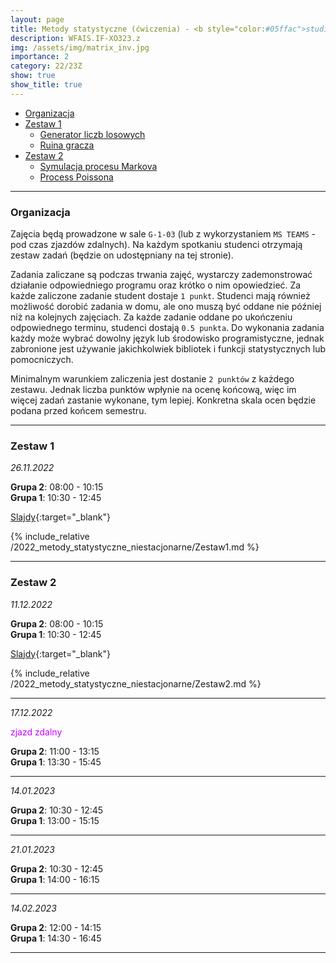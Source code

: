 ```yaml
---
layout: page
title: Metody statystyczne (ćwiczenia) - <b style="color:#05ffac">studia niestacjonarne</b> 
description: WFAIS.IF-XO323.z
img: /assets/img/matrix_inv.jpg
importance: 2
category: 22/23Z
show: true
show_title: true
---
```


<!-- no toc --> 
- [Organizacja](#organizacja)
- [Zestaw 1](#zestaw-1)
    - [Generator liczb losowych](#generator-liczb-losowych)
    - [Ruina gracza](#ruina-gracza)
- [Zestaw 2](#zestaw-2)
    - [Symulacja procesu Markova](#symulacja-procesu-markova)
    - [Process Poissona](#process-poissona)

<!-- - [Zestaw 3](#zestaw-3)
    - [Symulacja procesu kolejkowego](#symulacja-procesu-kolejkowego) -->

---

### **Organizacja**

Zajęcia będą prowadzone w sale `G-1-03` (lub z wykorzystaniem `MS TEAMS` - pod czas zjazdów zdalnych).
Na każdym spotkaniu studenci otrzymają zestaw zadań (będzie on udostępniany na tej stronie). 


Zadania zaliczane są podczas trwania zajęć, wystarczy zademonstrować działanie odpowiedniego programu oraz krótko o nim opowiedzieć. Za każde zaliczone zadanie student dostaje `1 punkt`.
Studenci mają również możliwość dorobić zadania w domu, ale ono muszą być oddane nie później niż na kolejnych zajęciach. Za każde zadanie oddane po ukończeniu odpowiednego terminu, studenci dostają `0.5 punkta`.
Do wykonania zadania każdy może wybrać dowolny język lub środowisko programistyczne, jednak zabronione jest używanie jakichkolwiek bibliotek i funkcji statystycznych lub pomocniczych.

Minimalnym warunkiem zaliczenia jest dostanie `2 punktów` z każdego zestawu. Jednak liczba punktów wpłynie na ocenę końcową, więc im więcej zadań zastanie wykonane, tym lepiej. Konkretna skala ocen będzie podana przed końcem semestru.

---

### **Zestaw 1**

*26.11.2022*

**Grupa 2**: 08:00 - 10:15  
**Grupa 1**: 10:30 - 12:45

[Slajdy](/teaching/2022_metody_statystyczne_niestacjonarne/1_Urbanevych_2022.pdf){:target="_blank"}

{% include_relative /2022_metody_statystyczne_niestacjonarne/Zestaw1.md %}

---

### **Zestaw 2**

*11.12.2022*

**Grupa 2**: 08:00 - 10:15  
**Grupa 1**: 10:30 - 12:45

<!-- Process Markova + Poisson -->

[Slajdy](/teaching/2022_metody_statystyczne_niestacjonarne/2_Urbanevych_2022.pdf){:target="_blank"}

{% include_relative /2022_metody_statystyczne_niestacjonarne/Zestaw2.md %}


---

*17.12.2022*

<span style="color:#cc00ff"> zjazd zdalny </span>

**Grupa 2**: 11:00 - 13:15  
**Grupa 1**: 13:30 - 15:45

<!-- Proces Kolejkowy -->

---

*14.01.2023*

**Grupa 2**: 10:30 - 12:45  
**Grupa 1**: 13:00 - 15:15

<!-- Population size estimation (Bayes) ?
    Card game (BlackJack)  ?-->
<!-- Proces Kolejkowy (paralelny konsekwentny)  ? -->


---

*21.01.2023*

**Grupa 2**: 10:30 - 12:45  
**Grupa 1**: 14:00 - 16:15

<!-- Kolokwium -->

---

*14.02.2023*

**Grupa 2**: 12:00 - 14:15  
**Grupa 1**: 14:30 - 16:45

<!-- Konsultacja / oddanie zadań -->

---